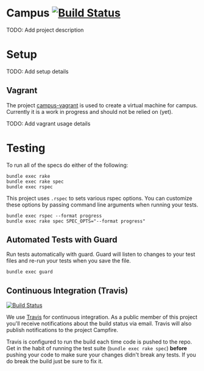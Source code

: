 # Campus [![Build Status](https://travis-ci.org/rubycommcollege/campus.png?branch=master)](https://travis-ci.org/rubycommcollege/campus)

TODO: Add project description

Setup
=====

TODO: Add setup details

Vagrant
-------

The project [campus-vagrant]() is used to create a virtual machine for campus. Currently it is a
work in progress and should not be relied on (yet).

TODO: Add vagrant usage details

Testing
=======

To run all of the specs do either of the following:

```shell
bundle exec rake
bundle exec rake spec
bundle exec rspec
```

This project uses `.rspec` to sets various rspec options. You can customize these options by passing
command line arguments when running your tests.

```shell
bundle exec rspec --format progress
bundle exec rake spec SPEC_OPTS="--format progress"
```

Automated Tests with Guard
--------------------------

Run tests automatically with guard. Guard will listen to changes to your test files and re-run your
tests when you save the file.

```shell
bundle exec guard
```

Continuous Integration (Travis)
-------------------------------

[![Build Status](https://travis-ci.org/rubycommcollege/campus.png?branch=master)](https://travis-ci.org/rubycommcollege/campus)

We use [Travis](https://travis-ci.org/rubycommcollege/campus) for continuous integration. As a
public member of this project you'll receive notifications about the build status via email. Travis
will also publish notifications to the project Campfire.

Travis is configured to run the build each time code is pushed to the repo. Get in the habit of
running the test suite (`bundle exec rake spec`) **before** pushing your code to make sure your
changes didn't break any tests. If you do break the build just be sure to fix it.
